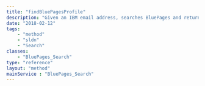 ```yaml
---
title: "findBluePagesProfile"
description: "Given an IBM email address, searches BluePages and returns the employee's details. Note that this method is not available to customers, despite being visible, and will return an error response. "
date: "2018-02-12"
tags:
    - "method"
    - "sldn"
    - "Search"
classes:
    - "BluePages_Search"
type: "reference"
layout: "method"
mainService : "BluePages_Search"
---
```

